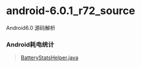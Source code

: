 # android-6.0.1_r72_source
Android6.0 源码解析



###  Android耗电统计

>	[BatteryStatsHelper.java](frameworks/base/core/java/com/android/internal/os/BatteryStatsHelper.java)

   
   